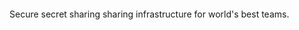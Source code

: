 <p align="center">
    <img src-'assets/dimension-logo-dark.png'>
</p>

Secure secret sharing sharing infrastructure for world's best teams.